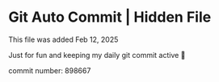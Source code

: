 # Git Auto Commit | Hidden File

This file was added Feb 12, 2025

Just for fun and keeping my daily git commit active 🤪

commit number: 898667

